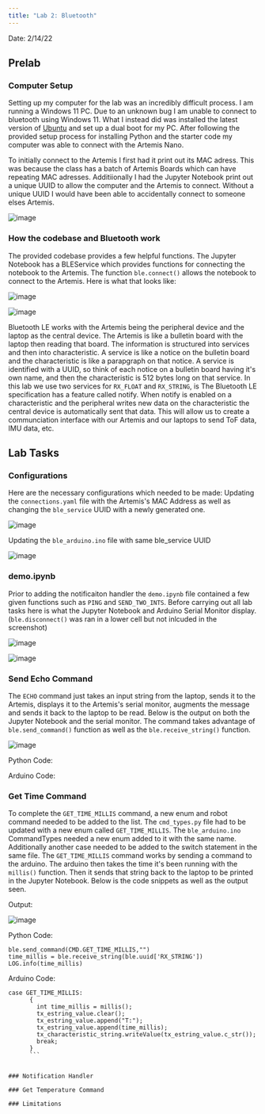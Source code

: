 ```yaml
---
title: "Lab 2: Bluetooth"
---
```


Date: 2/14/22

## Prelab

### Computer Setup
Setting up my computer for the lab was an incredibly difficult process. I am running a Windows 11 PC. Due to an unknown bug I am unable to connect to bluetooth using Windows 11. What I instead did was installed the latest version of [Ubuntu](https://ubuntu.com/download/desktop) and set up a dual boot for my PC. After following the provided setup process for installing Python and the starter code my computer was able to connect with the Artemis Nano.

To initially connect to the Artemis I first had it print out its MAC adress. This was because the class has a batch of Artemis Boards which can have repeating MAC adresses. Additiionally I had the Jupyter Notebook print out a unique UUID to allow the computer and the Artemis to connect. Without a unique UUID I would have been able to accidentally connect to someone elses Artemis. 

![image](https://user-images.githubusercontent.com/123790450/218936223-58eb0ee1-40bf-448c-a938-64925845a9c7.png)

### How the codebase and Bluetooth work
The provided codebase provides a few helpful functions. The Jupyter Notebook has a BLEService which provides functions for connecting the notebook to the Artemis. The function `ble.connect()` allows the notebook to connect to the Artemis. Here is what that looks like:

![image](https://user-images.githubusercontent.com/123790450/218937721-ca65f610-3b91-4eaf-8e0f-34b0a2916a9f.png)

![image](https://user-images.githubusercontent.com/123790450/218937771-e4c33b48-0364-43ed-ac14-72c17414c6fe.png)

Bluetooth LE works with the Artemis being the peripheral device and the laptop as the central device. The Artemis is like a bulletin board with the laptop then reading that board. The information is structured into services and then into characteristic. A service is like a notice on the bulletin board and the characteristic is like a parapgraph on that notice. A service is identified with a UUID, so think of each notice on a bulletin board having it's own name, and then the characteristic is 512 bytes long on that service. In this lab we use two services for `RX_FLOAT` and `RX_STRING`, is The Bluetooth LE specification has a feature called notify. When notify is enabled on a characteristic and the peripheral writes new data on the characteristic the central device is automatically sent that data. This will allow us to create a communciation interface with our Artemis and our laptops to send ToF data, IMU data, etc.

## Lab Tasks

### Configurations
Here are the necessary configurations which needed to be made:
Updating the `connections.yaml` file with the Artemis's MAC Address as well as changing the `ble_service` UUID with a newly generated one.

![image](https://user-images.githubusercontent.com/123790450/218940423-10ee21c8-04ae-4600-a2b1-5cb922eddbf5.png)

Updating the `ble_arduino.ino` file with same ble_service UUID

![image](https://user-images.githubusercontent.com/123790450/218940691-e28c5ad3-8d8d-4ff5-85f1-8a25528a56db.png)

### demo.ipynb
Prior to adding the notificaiton handler the `demo.ipynb` file contained a few given functions such as `PING` and `SEND_TWO_INTS`. Before carrying out all lab tasks here is what the Jupyter Notebook and Arduino Serial Monitor display. (`ble.disconnect()` was ran in a lower cell but not inlcuded in the screenshot)

![image](https://user-images.githubusercontent.com/123790450/218941576-9f667fa8-684c-4d6e-a340-4b7508caff24.png)

![image](https://user-images.githubusercontent.com/123790450/218941636-b0fbe44c-742d-40d4-acd7-381213b1dd1d.png)

### Send Echo Command
The `ECHO` command just takes an input string from the laptop, sends it to the Artemis, displays it to the Artemis's serial monitor, augments the message and sends it back to the laptop to be read. Below is the output on both the Jupyter Notebook and the serial monitor. The command takes advantage of `ble.send_command()` function as well as the `ble.receive_string()` function.

![image](https://user-images.githubusercontent.com/123790450/218943983-a77e5d49-206b-4e70-af11-13bd99165bdd.png)


Python Code:

<script src="https://gist.github.com/rkansara1/2c24fb483f15776e12e0e667a895b8ed.js"></script>

Arduino Code:

<script src="https://gist.github.com/rkansara1/8a7b11c517f778abaa272e893287456f.js"></script>


### Get Time Command
To complete the `GET_TIME_MILLIS` command, a new enum and robot command needed to be added to the list. The `cmd_types.py` file had to be updated with a new enum called `GET_TIME_MILLIS`. The `ble_arduino.ino` CommandTypes needed a new enum added to it with the same name. Additionally another case needed to be added to the switch statement in the same file. The `GET_TIME_MILLIS` command works by sending a command to the arduino. The arduino then takes the time it's been running with the `millis()` function. Then it sends that string back to the laptop to be printed in the Jupyter Notebook. Below is the code snippets as well as the output seen.

Output:

![image](https://user-images.githubusercontent.com/123790450/218945664-1c9f9880-930b-43ab-9f11-9f9abb95bfc9.png)

Python Code:
```
ble.send_command(CMD.GET_TIME_MILLIS,"")
time_millis = ble.receive_string(ble.uuid['RX_STRING'])
LOG.info(time_millis)
```
Arduino Code:
```
case GET_TIME_MILLIS:
      {
        int time_millis = millis();
        tx_estring_value.clear();
        tx_estring_value.append("T:");
        tx_estring_value.append(time_millis);
        tx_characteristic_string.writeValue(tx_estring_value.c_str());
        break;
      }
      ```


### Notification Handler

### Get Temperature Command

### Limitations

